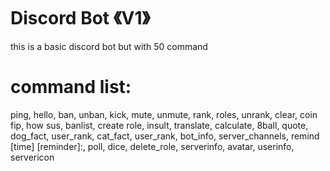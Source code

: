 # Discord Bot 《V1》

this is a basic discord bot
but with 50 command

# command list:

ping, hello, ban, unban, kick, mute, unmute, rank, roles, unrank, clear, coin fip, how sus, banlist, create role, insult, translate, calculate, 8ball, quote, dog_fact, user_rank, cat_fact, user_rank, bot_info, server_channels, remind [time] [reminder]:, poll, dice, delete_role, serverinfo, avatar, userinfo, servericon
